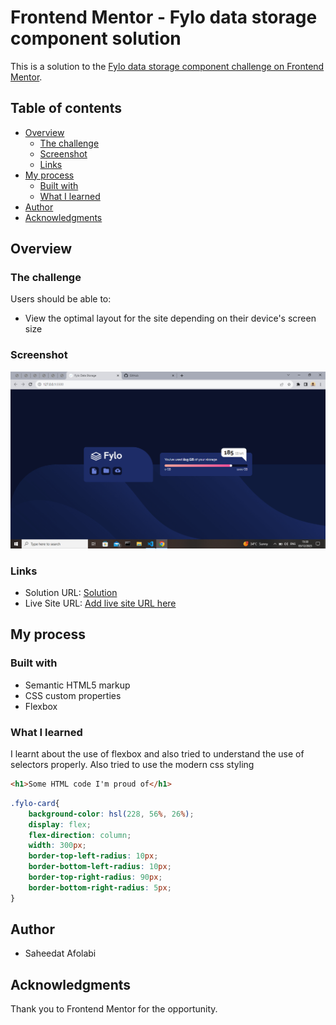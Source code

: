 # Frontend Mentor - Fylo data storage component solution

This is a solution to the [Fylo data storage component challenge on Frontend Mentor](https://www.frontendmentor.io/challenges/fylo-data-storage-component-1dZPRbV5n).

## Table of contents

- [Overview](#overview)
  - [The challenge](#the-challenge)
  - [Screenshot](#screenshot)
  - [Links](#links)
- [My process](#my-process)
  - [Built with](#built-with)
  - [What I learned](#what-i-learned)
- [Author](#author)
- [Acknowledgments](#acknowledgments)


## Overview

### The challenge

Users should be able to:

- View the optimal layout for the site depending on their device's screen size

### Screenshot

![Project Screenshot](images/Screenshot.png)

### Links

- Solution URL: [Solution](https://github.com/Saheedatt/Frontendmentorchallenges/tree/main/fylo-data-storage-component-master)
- Live Site URL: [Add live site URL here](https://your-live-site-url.com)

## My process

### Built with

- Semantic HTML5 markup
- CSS custom properties
- Flexbox


### What I learned

I learnt about the use of flexbox and also tried to understand the use of selectors properly. Also tried to use 
the modern css styling


```html
<h1>Some HTML code I'm proud of</h1>
```
```css
.fylo-card{
    background-color: hsl(228, 56%, 26%);
    display: flex;
    flex-direction: column;
    width: 300px;
    border-top-left-radius: 10px;
    border-bottom-left-radius: 10px;
    border-top-right-radius: 90px;
    border-bottom-right-radius: 5px;
}
```


## Author

- Saheedat Afolabi

## Acknowledgments

Thank you to Frontend Mentor for the opportunity.
